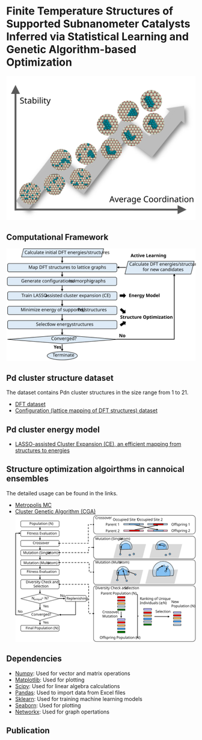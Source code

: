 # Finite Temperature Structures of Supported Subnanometer Catalysts Inferred via Statistical Learning and Genetic Algorithm-based Optimization

![toc](docs/toc.svg)

## Computational Framework 
![framework](docs/framework.svg)

## Pd cluster structure dataset 
The dataset contains Pdn cluster structures in the size range from 1 to 21.
- [DFT dataset](/dataset/DFT_structures)
- [Configuration (lattice mapping of DFT structures) dataset](/dataset/configurations)

## Pd cluster energy model 
- [LASSO-assisted Cluster Expansion (CE), an efficient mapping from structures to energies](/lasso-assisted-CE)

## Structure optimization algoirthms in cannoical ensembles 
The detailed usage can be found in the links.
- [Metropolis MC](/structure-optimization/metropolis-MC)
- [Cluster Genetic Algorithm (CGA)](/structure-optimization/CGA)
![Operators](/structure-optimization/CGA/CGA_operators.svg)

## Dependencies 
- [Numpy](https://numpy.org/): Used for vector and matrix operations
- [Matplotlib](https://matplotlib.org/): Used for plotting
- [Scipy](https://www.scipy.org/): Used for linear algebra calculations
- [Pandas](https://pandas.pydata.org/): Used to import data from Excel files
- [Sklearn](https://scikit-learn.org/stable/): Used for training machine learning models
- [Seaborn](https://seaborn.pydata.org/): Used for plotting
- [Networkx](https://networkx.github.io/): Used for graph opertations


## Publication